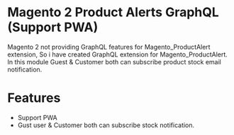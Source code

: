 # Magento 2 Product Alerts GraphQL (Support PWA)
Magento 2 not providing GraphQL features for Magento_ProductAlert extension, So i have created GraphQL extension for Magento_ProductAlert. In this module Guest & Customer both can subscribe product stock email notification.

# Features
- Support PWA
- Gust user & Customer both can subscribe stock notification.
